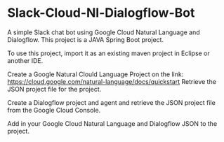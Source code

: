# Slack-Cloud-Nl-Dialogflow-Bot
A simple Slack chat bot using Google Cloud Natural Language and Dialogflow.
This project is a JAVA Spring Boot project.

To use this project, import it as an existing maven project in Eclipse or another IDE.

Create a Google Natural Clould Language Project on the link: https://cloud.google.com/natural-language/docs/quickstart
Retrieve the JSON project file for the project.

Create a Dialogflow project and agent and retrieve the JSON project file from the Google Cloud Console.

Add in your Google Cloud Natural Language and Dialogflow JSON to the project.
